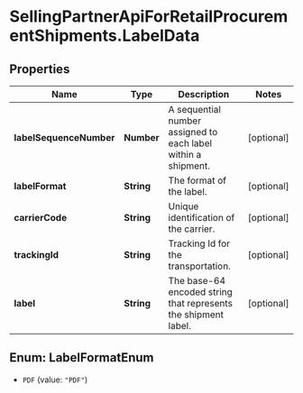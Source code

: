 # SellingPartnerApiForRetailProcurementShipments.LabelData

## Properties
Name | Type | Description | Notes
------------ | ------------- | ------------- | -------------
**labelSequenceNumber** | **Number** | A sequential number assigned to each label within a shipment. | [optional] 
**labelFormat** | **String** | The format of the label. | [optional] 
**carrierCode** | **String** | Unique identification of the carrier. | [optional] 
**trackingId** | **String** | Tracking Id for the transportation. | [optional] 
**label** | **String** | The base-64 encoded string that represents the shipment label. | [optional] 


<a name="LabelFormatEnum"></a>
## Enum: LabelFormatEnum


* `PDF` (value: `"PDF"`)





